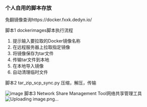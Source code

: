 ### 个人自用的脚本存放
免翻镜像查询https://docker.fxxk.dedyn.io/

脚本1
   dockerimages脚本执行流程
1. 提示输入要拉取的Docker镜像名称
2. 在远程服务器上拉取指定镜像
3. 将镜像保存为tar文件
4. 传输tar文件到本地
5. 在本地导入镜像
6. 自动清理临时文件

脚本2
  tar_zip_scp_sync.py
  压缩，解压，传输
  
  ![image](https://github.com/user-attachments/assets/03b9367d-8297-4e35-80b3-039a3b56ba1e)
脚本3
Network Share Management Tool网络共享管理工具
![Uploading image.png…]()
